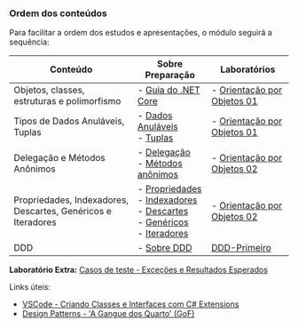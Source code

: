 ### Ordem dos conteúdos

Para facilitar a ordem dos estudos e apresentações, o módulo seguirá a sequência:

| Conteúdo                                                     | Sobre Preparação                                             | Laboratórios                                               |
| ------------------------------------------------------------ | ------------------------------------------------------------ | ---------------------------------------------------------- |
| Objetos, classes, estruturas e polimorfismo                  | - [Guia do .NET Core](https://docs.microsoft.com/pt-br/dotnet/csharp/programming-guide/classes-and-structs/classes) | - [Orientação por Objetos 01](Laboratorio/Orientacao01.md) |
| Tipos de Dados Anuláveis, Tuplas                             | - [Dados Anuláveis](https://docs.microsoft.com/pt-br/dotnet/csharp/nullable-references)<br />- [Tuplas](https://docs.microsoft.com/pt-br/dotnet/csharp/nullable-references) | - [Orientação por Objetos 01](Laboratorio/Orientacao01.md) |
| Delegação e Métodos Anônimos                                 | - [Delegação](https://docs.microsoft.com/pt-br/dotnet/csharp/programming-guide/delegates/)<br />- [Métodos anônimos](https://docs.microsoft.com/pt-br/dotnet/csharp/programming-guide/statements-expressions-operators/anonymous-methods) | - [Orientação por Objetos 02](Laboratorio/Orientacao02.md) |
| Propriedades, Indexadores, Descartes, Genéricos e Iteradores | - [Propriedades](https://docs.microsoft.com/pt-br/dotnet/csharp/properties)<br />- [Indexadores](https://docs.microsoft.com/pt-br/dotnet/csharp/indexers)<br />- [Descartes](https://docs.microsoft.com/pt-br/dotnet/csharp/discards)<br />- [Genéricos](https://docs.microsoft.com/pt-br/dotnet/csharp/programming-guide/generics/)<br />- [Iteradores](https://docs.microsoft.com/pt-br/dotnet/csharp/iterators) | - [Orientação por Objetos 02](Laboratorio/Orientacao02.md) |
| DDD                                                          | - [Sobre DDD](http://www.agileandart.com/2010/07/16/ddd-introducao-a-domain-driven-design/) | [DDD-Primeiro](Laboratorio/DDD01.md)                       |

**Laboratório Extra:** [Casos de teste - Exceções e Resultados Esperados](Laboratorio/Testes.md)





Links úteis:

- [VSCode - Criando Classes e Interfaces com C# Extensions](https://medium.com/@renato.groffe/net-core-visual-studio-code-criando-rapidamente-classes-e-interfaces-com-c-extensions-e73bad83e867)
- [Design Patterns - 'A Gangue dos Quarto' (GoF)](https://pt.wikipedia.org/wiki/Padr%C3%A3o_de_projeto_de_software)

